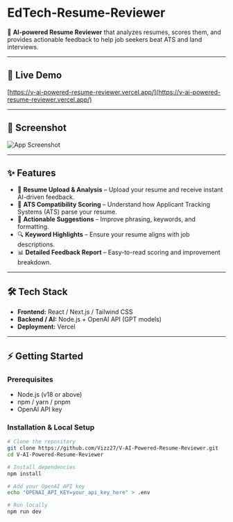 # EdTech-Resume-Reviewer

🚀 **AI-powered Resume Reviewer** that analyzes resumes, scores them, and provides actionable feedback to help job seekers beat ATS and land interviews.

---

## 🔗 Live Demo
[https://v-ai-powered-resume-reviewer.vercel.app/](https://v-ai-powered-resume-reviewer.vercel.app/)  

---

## 📸 Screenshot
![App Screenshot](<img width="1843" height="905" alt="image" src="https://github.com/user-attachments/assets/c800937c-47ae-4de7-8467-9bdb4144e033" />
)

---

## ✨ Features
- 📄 **Resume Upload & Analysis** – Upload your resume and receive instant AI-driven feedback.  
- 🎯 **ATS Compatibility Scoring** – Understand how Applicant Tracking Systems (ATS) parse your resume.  
- 📝 **Actionable Suggestions** – Improve phrasing, keywords, and formatting.  
- 🔍 **Keyword Highlights** – Ensure your resume aligns with job descriptions.  
- 📊 **Detailed Feedback Report** – Easy-to-read scoring and improvement breakdown.  

---

## 🛠️ Tech Stack
- **Frontend:** React / Next.js / Tailwind CSS  
- **Backend / AI:** Node.js + OpenAI API (GPT models)  
- **Deployment:** Vercel  

---

## ⚡ Getting Started

### Prerequisites
- Node.js (v18 or above)  
- npm / yarn / pnpm  
- OpenAI API key  

### Installation & Local Setup
```bash
# Clone the repository
git clone https://github.com/Vizz27/V-AI-Powered-Resume-Reviewer.git
cd V-AI-Powered-Resume-Reviewer

# Install dependencies
npm install

# Add your OpenAI API key
echo "OPENAI_API_KEY=your_api_key_here" > .env

# Run locally
npm run dev
